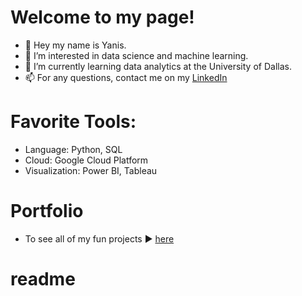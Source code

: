 # Welcome to my page! 

- 👋 Hey my name is Yanis.
- 👀 I’m interested in data science and machine learning.
- 🌱 I’m currently learning data analytics at the University of Dallas. 
- 📫 For any questions, contact me on my [LinkedIn](https://www.linkedin.com/in/yanis-escartin-540934142/)

# Favorite Tools: 

- Language: Python, SQL
- Cloud: Google Cloud Platform
- Visualization: Power BI, Tableau

# Portfolio

- To see all of my fun projects ▶️ [here](https://github.com/Bruc3U/Projects)

<!---
Bruc3U/Bruc3U is a ✨ special ✨ repository because its `README.md` (this file) appears on your GitHub profile.
You can click the Preview link to take a look at your changes.
--->
# readme




